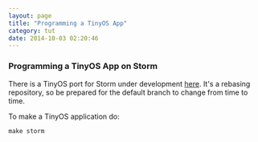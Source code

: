 ```yaml
---
layout: page
title: "Programming a TinyOS App"
category: tut
date: 2014-10-03 02:20:46
---
```


### Programming a TinyOS App on Storm

There is a TinyOS port for Storm under development [here](https://github.com/SoftwareDefinedBuildings/stormport). It's a rebasing repository, so be prepared for the default branch to change from time to time.

To make a TinyOS application do:
```
make storm
```


